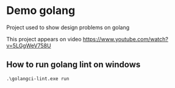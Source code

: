 # Demo golang

Project used to show design problems on golang

This project appears on video https://www.youtube.com/watch?v=5LGgWeV758U

## How to run golang lint on windows
```
.\golangci-lint.exe run
```